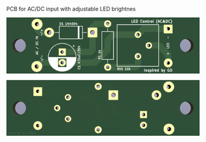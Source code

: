 PCB for AC/DC input with adjustable LED brightnes

![TOP](picture/top.png)

![Bottom](picture/bottom.png)

